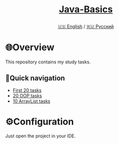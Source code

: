 <h1>
<p align="center">
<a href="https://github.com/GnomeShift/Java-basics" target="_blank" rel="noopener noreferrer">Java-Basics</a>
</p>
</h1>

<p align="center">
 <a href="/README.md">🇺🇸 English</a>
 /
  <a href="/README-ru.md">🇷🇺 Русский</a>
</p>

# 🌐Overview
This repository contains my study tasks.

## 🚀Quick navigation
* [First 20 tasks](/Tasks/First20)
* [20 OOP tasks](/Tasks/OOP20)
* [10 ArrayList tasks](/Tasks/ArrayList10)

# ⚙️Configuration
Just open the project in your IDE.
